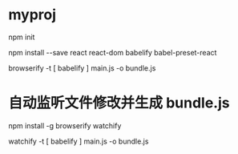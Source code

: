 # myproj

npm init

npm install --save react react-dom babelify babel-preset-react

browserify -t [ babelify ] main.js -o bundle.js

# 自动监听文件修改并生成 bundle.js

npm install -g browserify watchify

watchify -t [ babelify ] main.js -o bundle.js
